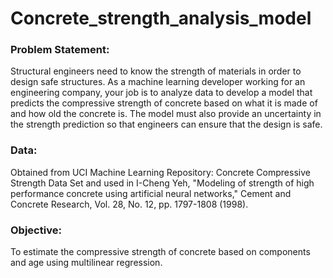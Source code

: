 # Concrete_strength_analysis_model

### Problem Statement:
Structural engineers need to know the strength of materials in order to design safe structures. As a machine learning developer working for an engineering company, your job is to analyze data to develop a model that predicts the compressive strength of concrete based on what it is made of and how old the concrete is. The model must also provide an uncertainty in the strength prediction so that engineers can ensure that the design is safe.


### Data:
Obtained from UCI Machine Learning Repository: Concrete Compressive Strength Data Set and used in I-Cheng Yeh, "Modeling of strength of high performance concrete using artificial neural networks," Cement and Concrete Research, Vol. 28, No. 12, pp. 1797-1808 (1998). 

### Objective:
To estimate the compressive strength of concrete based on components and age using multilinear regression.


